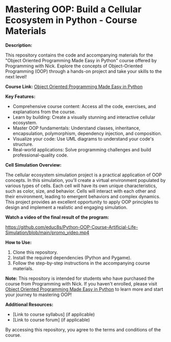 # Mastering OOP: Build a Cellular Ecosystem in Python - Course Materials

**Description:**

This repository contains the code and accompanying materials for the "Object Oriented Programming Made Easy in Python" course offered by Programming with Nick. Explore the concepts of Object-Oriented Programming (OOP) through a hands-on project and take your skills to the next level!

**Course Link:**  [Object Oriented Programming Made Easy in Python](https://programming-with-nick.thinkific.com/courses/Object-20Oriented%20Programming%20with%20Python)

**Key Features:**

* Comprehensive course content: Access all the code, exercises, and explanations from the course.
* Learn by building: Create a visually stunning and interactive cellular ecosystem.
* Master OOP fundamentals: Understand classes, inheritance, encapsulation, polymorphism, dependency injection, and composition.
* Visualize your code: Use UML diagrams to understand your code's structure.
* Real-world applications: Solve programming challenges and build professional-quality code.

**Cell Simulation Overview:**

The cellular ecosystem simulation project is a practical application of OOP concepts. In this simulation, you'll create a virtual environment populated by various types of cells. Each cell will have its own unique characteristics, such as color, size, and behavior. Cells will interact with each other and their environment, leading to emergent behaviors and complex dynamics. This project provides an excellent opportunity to apply OOP principles to design and implement a realistic and engaging simulation.

**Watch a video of the final result of the program:**

https://github.com/educ8s/Python-OOP-Course-Artificial-Life-Simulation/blob/main/promo_video.mp4

**How to Use:**

1. Clone this repository.
2. Install the required dependencies (Python and Pygame).
3. Follow the step-by-step instructions in the accompanying course materials.

**Note:** This repository is intended for students who have purchased the course from Programming with Nick. If you haven't enrolled, please visit [Object Oriented Programming Made Easy in Python](https://programming-with-nick.thinkific.com/courses/Object-20Oriented%20Programming%20with%20Python) to learn more and start your journey to mastering OOP!

**Additional Resources:**

* [Link to course syllabus] (if applicable)
* [Link to course forum] (if applicable)

By accessing this repository, you agree to the terms and conditions of the course.
